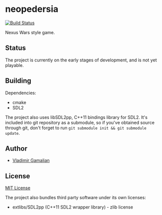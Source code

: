 # neopedersia
[![Build Status](https://travis-ci.org/vladimirgamalian/neopedersia.svg)](https://travis-ci.org/vladimirgamalian/neopedersia)

Nexus Wars style game.

## Status
The project is currently on the early stages of development, and is not yet playable.

## Building
Dependencies:
* cmake
* SDL2

The project also uses libSDL2pp, C++11 bindings library for SDL2.
It's included into git repository as a submodule, so if you've
obtained source through git, don't forget to run ```git submodule
init && git submodule update```.

## Author
* [Vladimir Gamalian](https://github.com/vladimirgamalian)

## License
[MIT License](http://opensource.org/licenses/MIT)

The project also bundles third party software under its own licenses:
* extlibs/SDL2pp (C++11 SDL2 wrapper library) - zlib license
